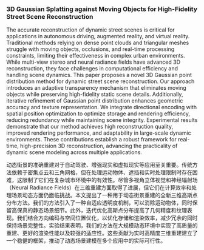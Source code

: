 ### 3D Gaussian Splatting against Moving Objects for High-Fidelity Street Scene Reconstruction

The accurate reconstruction of dynamic street scenes is critical for applications in autonomous driving, augmented reality, and virtual reality. Traditional methods relying on dense point clouds and triangular meshes struggle with moving objects, occlusions, and real-time processing constraints, limiting their effectiveness in complex urban environments. While multi-view stereo and neural radiance fields have advanced 3D reconstruction, they face challenges in computational efficiency and handling scene dynamics. This paper proposes a novel 3D Gaussian point distribution method for dynamic street scene reconstruction. Our approach introduces an adaptive transparency mechanism that eliminates moving objects while preserving high-fidelity static scene details. Additionally, iterative refinement of Gaussian point distribution enhances geometric accuracy and texture representation. We integrate directional encoding with spatial position optimization to optimize storage and rendering efficiency, reducing redundancy while maintaining scene integrity. Experimental results demonstrate that our method achieves high reconstruction quality, improved rendering performance, and adaptability in large-scale dynamic environments. These contributions establish a robust framework for real-time, high-precision 3D reconstruction, advancing the practicality of dynamic scene modeling across multiple applications.

动态街景的准确重建对于自动驾驶、增强现实和虚拟现实等应用至关重要。传统方法依赖于密集点云和三角网格，但在处理运动物体、遮挡和实时处理限制时存在困难，这限制了它们在复杂城市环境中的有效性。尽管多视角立体视觉和神经辐射场（Neural Radiance Fields）在三维重建方面取得了进展，但它们在计算效率和处理场景动态方面仍面临挑战。本文提出了一种用于动态街景重建的全新三维高斯点分布方法。我们的方法引入了一种自适应透明度机制，可以消除运动物体，同时保留高保真的静态场景细节。此外，迭代优化高斯点分布提高了几何精度和纹理表现。我们结合方向编码与空间位置优化，以优化存储和渲染效率，减少冗余的同时保持场景完整性。实验结果表明，我们的方法在大规模动态环境中实现了高质量的重建、更好的渲染性能以及较强的适应性。这些贡献为实时高精度三维重建建立了一个稳健的框架，推动了动态场景建模在多个应用中的实际可行性。
